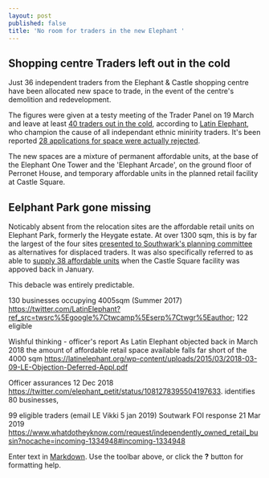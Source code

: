 ```yaml
---
layout: post
published: false
title: 'No room for traders in the new Elephant '
---
```

## Shopping centre Traders left out in the cold

Just 36 independent traders from the Elephant  & Castle shopping centre have been allocated new space to trade, in the event of the centre's demolition and redevelopment.

The figures were given at a testy meeting of the Trader Panel on 19 March and leave at least [40 traders out in the cold](https://twitter.com/LatinElephant?ref_src=twsrc%5Egoogle%7Ctwcamp%5Eserp%7Ctwgr%5Eauthor), according to [Latin Elephant](https://latinelephant.org/), who champion the cause of all independant ethnic minirity traders.  It's been reported [28 applications for space were actually rejected](https://www.southwarknews.co.uk/news/nearly-30-elephant-and-castle-traders-rejected-for-delancey-relocation-units/).

The new spaces are a mixture of permanent affordable units, at the base of the Elephant One Tower and the 'Elephant Arcade', on the ground floor of Perronet House, and temporary affordable units in the planned retail facility at Castle Square.

## Eelphant Park gone missing

Noticably absent from the relocation sites are the affordable retail units on Elephant Park, formerly the Heygate estate.  At over 1300 sqm, this is by far the largest of the four sites [presented to Southwark's planning committee](http://planbuild.southwark.gov.uk/documents/?GetDocument=%7b%7b%7b!HvOs1eG7BYgl0hYZ8SIm5w%3d%3d!%7d%7d%7d) as alternatives for displaced traders.  It was also specifically referred to as able to [supply 38 affordable units](https://twitter.com/elephant_petit/status/1081278395504197633) when the Castle Square facility was appoved back in January. 

This debacle was entirely predictable.

130 businesses occupying 4005sqm (Summer 2017) https://twitter.com/LatinElephant?ref_src=twsrc%5Egoogle%7Ctwcamp%5Eserp%7Ctwgr%5Eauthor; 122 eligible


Wishful thinking - officer's report 
As Latin Elephant objected back in March 2018 the amount of affordable retail space available falls far short of the 4000 sqm  https://latinelephant.org/wp-content/uploads/2015/03/2018-03-09-LE-Objection-Deferred-Appl.pdf

Officer assurances 12 Dec 2018 https://twitter.com/elephant_petit/status/1081278395504197633.  identifies 80 businesses,

99 eligible traders (email LE Vikki 5 jan 2019)
Soutwark FOI response 21 Mar 2019 https://www.whatdotheyknow.com/request/independently_owned_retail_busin?nocache=incoming-1334948#incoming-1334948


Enter text in [Markdown](http://daringfireball.net/projects/markdown/). Use the toolbar above, or click the **?** button for formatting help.
